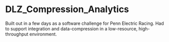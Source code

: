 # DLZ_Compression_Analytics

Built out in a few days as a software challenge for Penn Electric Racing. Had to support integration and data-compression in a low-resource, high-throughput environment.
